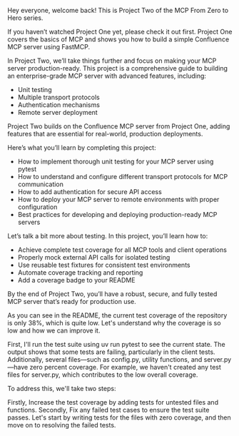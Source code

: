 Hey everyone, welcome back! This is Project Two of the MCP From Zero to Hero series.

If you haven’t watched Project One yet, please check it out first. Project One covers the basics of MCP and shows you how to build a simple Confluence MCP server using FastMCP.

In Project Two, we’ll take things further and focus on making your MCP server production-ready. This project is a comprehensive guide to building an enterprise-grade MCP server with advanced features, including:

- Unit testing
- Multiple transport protocols
- Authentication mechanisms
- Remote server deployment

Project Two builds on the Confluence MCP server from Project One, adding features that are essential for real-world, production deployments.

Here’s what you’ll learn by completing this project:

- How to implement thorough unit testing for your MCP server using pytest
- How to understand and configure different transport protocols for MCP communication
- How to add authentication for secure API access
- How to deploy your MCP server to remote environments with proper configuration
- Best practices for developing and deploying production-ready MCP servers

Let’s talk a bit more about testing. In this project, you’ll learn how to:

- Achieve complete test coverage for all MCP tools and client operations
- Properly mock external API calls for isolated testing
- Use reusable test fixtures for consistent test environments
- Automate coverage tracking and reporting
- Add a coverage badge to your README

By the end of Project Two, you’ll have a robust, secure, and fully tested MCP server that’s ready for production use.

As you can see in the README, the current test coverage of the repository is only 38%, which is quite low. Let's understand why the coverage is so low and how we can improve it.

First, I'll run the test suite using uv run pytest to see the current state. The output shows that some tests are failing, particularly in the client tests. Additionally, several files—such as config.py, utility functions, and server.py—have zero percent coverage. For example, we haven't created any test files for server.py, which contributes to the low overall coverage.

To address this, we'll take two steps:

Firstly, Increase the test coverage by adding tests for untested files and functions.
Secondly, Fix any failed test cases to ensure the test suite passes.
Let's start by writing tests for the files with zero coverage, and then move on to resolving the failed tests.
